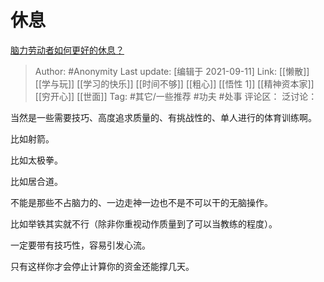 # 休息
[脑力劳动者如何更好的休息？](https://www.zhihu.com/question/35484585/answer/2114331418)

> Author: #Anonymity
> Last update: [编辑于 2021-09-11]
> Link: [[懒散]] [[学与玩]] [[学习的快乐]] [[时间不够]] [[粗心]] [[悟性 1]] [[精神资本家]] [[穷开心]] [[世面]]
> Tag: #其它/一些推荐 #功夫 #处事
> 评论区：
> 泛讨论：

当然是一些需要技巧、高度追求质量的、有挑战性的、单人进行的体育训练啊。

比如射箭。

比如太极拳。

比如居合道。

不能是那些不占脑力的、一边走神一边也不是不可以干的无脑操作。

比如举铁其实就不行（除非你重视动作质量到了可以当教练的程度）。

一定要带有技巧性，容易引发心流。

只有这样你才会停止计算你的资金还能撑几天。

